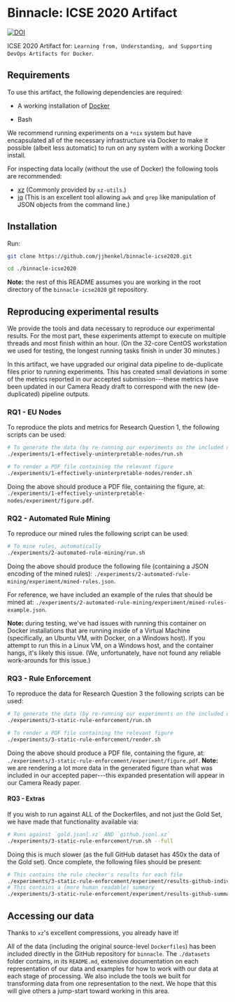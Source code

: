 # Binnacle: ICSE 2020 Artifact

[![DOI](https://zenodo.org/badge/DOI/10.5281/zenodo.3628771.svg)](https://doi.org/10.5281/zenodo.3628771)


ICSE 2020 Artifact for: `Learning from, Understanding, and Supporting DevOps Artifacts for Docker`.

## Requirements

To use this artifact, the following dependencies are required:

- A working installation of [Docker](https://docs.docker.com/get-docker/)

- Bash

We recommend running experiments on a `*nix` system but have encapsulated all of the necessary
infrastructure via Docker to make it possible (albeit less automatic) to run on any system with
a working Docker install.

For inspecting data locally (without the use of Docker) the following tools are recommended:

- [xz](https://tukaani.org/xz/) (Commonly provided by `xz-utils`.)
- [jq](https://github.com/stedolan/jq) (This is an excellent tool allowing `awk` and `grep` like manipulation of JSON objects from the command line.)

## Installation

Run:

```bash
git clone https://github.com/jjhenkel/binnacle-icse2020.git

cd ./binnacle-icse2020
```

**Note:** the rest of this README assumes you are working in the root directory of the `binnacle-icse2020` git repository.

## Reproducing experimental results 

We provide the tools and data necessary to reproduce our experimental results. For the most part, these experiments attempt to execute on multiple threads and most finish within an hour. (On the 32-core CentOS workstation we used for testing, the longest running tasks finish in under 30 minutes.)

In this artifact, we have upgraded our original data pipeline to de-duplicate files prior to running experiments. This has created small deviations in some of the metrics reported in our accepted submission---these metrics have been updated in our Camera Ready draft to correspond with the new (de-duplicated) pipeline outputs.

### RQ1 - EU Nodes

To reproduce the plots and metrics for Research Question 1, the following scripts can be used:

```bash
# To generate the data (by re-running our experiments on the included datasets)
./experiments/1-effectively-uninterpretable-nodes/run.sh

# To render a PDF file containing the relevant figure
./experiments/1-effectively-uninterpretable-nodes/render.sh
```

Doing the above should produce a PDF file, containing the figure, at: `./experiments/1-effectively-uninterpretable-nodes/experiment/figure.pdf`.

### RQ2 - Automated Rule Mining

To reproduce our mined rules the following script can be used:

```bash
# To mine rules, automatically
./experiments/2-automated-rule-mining/run.sh
```

Doing the above should produce the following file (containing a JSON encoding of the mined rules): `./experiments/2-automated-rule-mining/experiment/mined-rules.json`.

For reference, we have included an example of the rules that should be mined at: `./experiments/2-automated-rule-mining/experiment/mined-rules-example.json`.

**Note:** during testing, we've had issues with running this container on Docker installations that are running inside of a Virtual Machine (specifically, an Ubuntu VM, with Docker, on a Windows host). If you attempt to run this in a Linux VM, on a Windows host, and the container hangs, it's likely this issue. (We, unfortunately, have not found any reliable work-arounds for this issue.)

### RQ3 - Rule Enforcement

To reproduce the data for Research Question 3 the following scripts can be used:

```bash
# To generate the data (by re-running our experiments on the included datasets)
./experiments/3-static-rule-enforcement/run.sh

# To render a PDF file containing the relevant figure
./experiments/3-static-rule-enforcement/render.sh
```

Doing the above should produce a PDF file, containing the figure, at: `./experiments/3-static-rule-enforcement/experiment/figure.pdf`. **Note:** we are rendering a lot more data in the generated figure than what was included in our accepted paper---this expanded presentation will appear in our Camera Ready paper.

#### RQ3 - Extras

If you wish to run against ALL of the Dockerfiles, and not just the Gold Set, we have made that functionality available via: 

```bash
# Runs against `gold.jsonl.xz` AND `github.jsonl.xz`
./experiments/3-static-rule-enforcement/run.sh --full
```
Doing this is much slower (as the full GitHub dataset has 450x the data of the Gold set). Once complete, the following files should be present:

```bash
# This contains the rule checker's results for each file
./experiments/3-static-rule-enforcement/experiment/results-github-individual.txt
# This contains a (more human readable) summary
./experiments/3-static-rule-enforcement/experiment/results-github-summary.txt
```

## Accessing our data

Thanks to `xz`'s excellent compressions, you already have it!

All of the data (including the original source-level `Dockerfiles`) has been included directly in the GitHub repository for `binnacle`. The `./datasets` folder contains, in its `README.md`, extensive documentation on each representation of our data and examples for how to work with our data at each stage of processing. We also include the tools we built for transforming data from one representation to the next. We hope that this will give others a jump-start toward working in this area.
